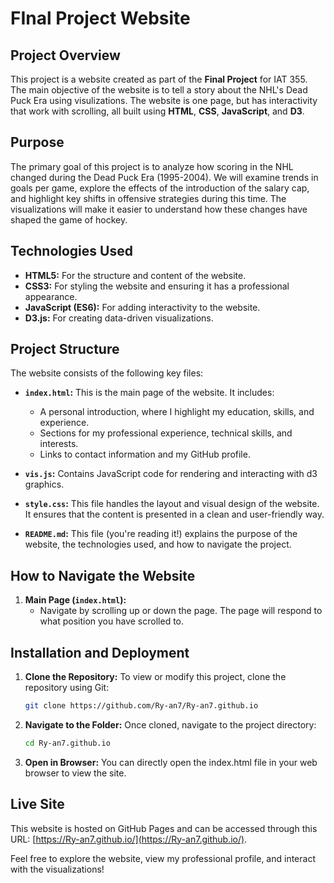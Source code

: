 # **FInal Project Website**

## **Project Overview**
This project is a website created as part of the **Final Project** for IAT 355. The main objective of the website is to tell a story about the NHL's Dead Puck Era using visulizations. The website is one page, but has interactivity that work with scrolling, all built using **HTML**, **CSS**, **JavaScript**, and **D3**.

## **Purpose**
The primary goal of this project is to analyze how scoring in the NHL changed during the Dead Puck Era (1995-2004). We will examine trends in goals per game, explore the effects of the introduction of the salary cap, and highlight key shifts in offensive strategies during this time. The visualizations will make it easier to understand how these changes have shaped the game of hockey.

## **Technologies Used**
- **HTML5:** For the structure and content of the website.
- **CSS3:** For styling the website and ensuring it has a professional appearance.
- **JavaScript (ES6):** For adding interactivity to the website.
- **D3.js:** For creating data-driven visualizations.

## **Project Structure**
The website consists of the following key files:

- **`index.html`:** This is the main page of the website. It includes:
  - A personal introduction, where I highlight my education, skills, and experience.
  - Sections for my professional experience, technical skills, and interests.
  - Links to contact information and my GitHub profile.
  
- **`vis.js`:** Contains JavaScript code for rendering and interacting with d3 graphics.

- **`style.css`:** This file handles the layout and visual design of the website. It ensures that the content is presented in a clean and user-friendly way.

- **`README.md`:** This file (you're reading it!) explains the purpose of the website, the technologies used, and how to navigate the project.

## **How to Navigate the Website**
1. **Main Page (`index.html`):**
   - Navigate by scrolling up or down the page. The page will respond to what position you have scrolled to.

## **Installation and Deployment**
1. **Clone the Repository:**
   To view or modify this project, clone the repository using Git:
   ```bash
   git clone https://github.com/Ry-an7/Ry-an7.github.io
   ```
2. **Navigate to the Folder:** Once cloned, navigate to the project directory:

    ``` bash
    cd Ry-an7.github.io
    ```
3. **Open in Browser:** You can directly open the index.html file in your web browser to view the site.

## **Live Site**
This website is hosted on GitHub Pages and can be accessed through this URL: [https://Ry-an7.github.io/](https://Ry-an7.github.io/).

Feel free to explore the website, view my professional profile, and interact with the visualizations!
